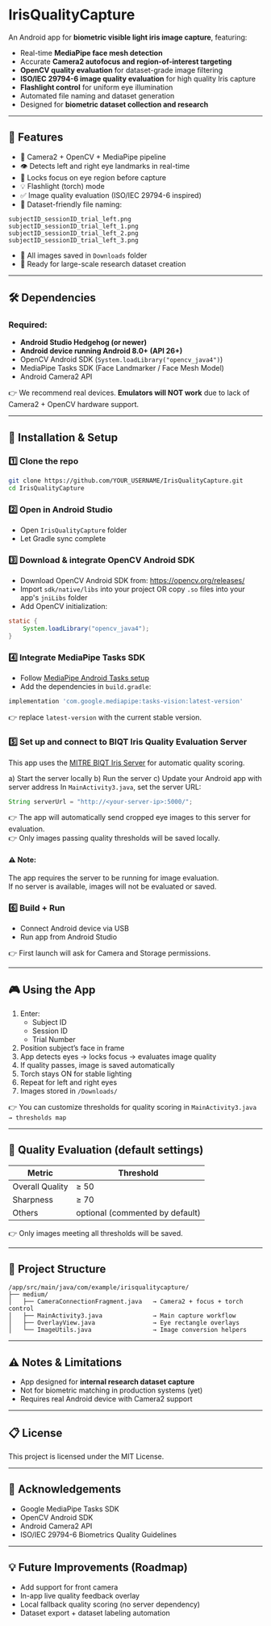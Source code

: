 # IrisQualityCapture

An Android app for **biometric visible light iris image capture**, featuring:
- Real-time **MediaPipe face mesh detection**
- Accurate **Camera2 autofocus and region-of-interest targeting**
- **OpenCV quality evaluation** for dataset-grade image filtering
- **ISO/IEC 29794-6 image quality evaluation** for high quality Iris capture
- **Flashlight control** for uniform eye illumination
- Automated file naming and dataset generation
- Designed for **biometric dataset collection and research**

---

## 📱 Features

- 📸 Camera2 + OpenCV + MediaPipe pipeline
- 👁️ Detects left and right eye landmarks in real-time
- 🎯 Locks focus on eye region before capture
- 💡 Flashlight (torch) mode
- ✅ Image quality evaluation (ISO/IEC 29794-6 inspired)
- 📝 Dataset-friendly file naming:
```
subjectID_sessionID_trial_left.png
subjectID_sessionID_trial_left_1.png
subjectID_sessionID_trial_left_2.png
subjectID_sessionID_trial_left_3.png
```
- 💾 All images saved in `Downloads` folder
- 🚀 Ready for large-scale research dataset creation

---

## 🛠️ Dependencies

### Required:
- **Android Studio Hedgehog (or newer)**
- **Android device running Android 8.0+ (API 26+)**
- OpenCV Android SDK (`System.loadLibrary("opencv_java4")`)
- MediaPipe Tasks SDK (Face Landmarker / Face Mesh Model)
- Android Camera2 API

👉 We recommend real devices. **Emulators will NOT work** due to lack of Camera2 + OpenCV hardware support.

---

## 🚀 Installation & Setup

### 1️⃣ Clone the repo
```bash
git clone https://github.com/YOUR_USERNAME/IrisQualityCapture.git
cd IrisQualityCapture
```

### 2️⃣ Open in Android Studio
- Open `IrisQualityCapture` folder
- Let Gradle sync complete

### 3️⃣ Download & integrate OpenCV Android SDK
- Download OpenCV Android SDK from: https://opencv.org/releases/
- Import `sdk/native/libs` into your project OR copy `.so` files into your app's `jniLibs` folder
- Add OpenCV initialization:  
```java
static {
    System.loadLibrary("opencv_java4");
}
```

### 4️⃣ Integrate MediaPipe Tasks SDK
- Follow [MediaPipe Android Tasks setup](https://developers.google.com/mediapipe/solutions/vision/face_landmarker/android)
- Add the dependencies in `build.gradle`:
```gradle
implementation 'com.google.mediapipe:tasks-vision:latest-version'
```
👉 replace `latest-version` with the current stable version.

### 5️⃣ Set up and connect to BIQT Iris Quality Evaluation Server

This app uses the [MITRE BIQT Iris Server](https://github.com/mitre/biqt-iris) for automatic quality scoring.

a) Start the server locally
b) Run the server
c) Update your Android app with server address
In `MainActivity3.java`, set the server URL:
```java
String serverUrl = "http://<your-server-ip>:5000/";
```
👉 The app will automatically send cropped eye images to this server for evaluation.  
👉 Only images passing quality thresholds will be saved locally.

#### ⚠️ Note:
The app requires the server to be running for image evaluation.  
If no server is available, images will not be evaluated or saved.

### 6️⃣ Build + Run
- Connect Android device via USB
- Run app from Android Studio

👉 First launch will ask for Camera and Storage permissions.

---

## 🎮 Using the App

1. Enter:
    - Subject ID
    - Session ID
    - Trial Number
2. Position subject’s face in frame
3. App detects eyes → locks focus → evaluates image quality
4. If quality passes, image is saved automatically
5. Torch stays ON for stable lighting
6. Repeat for left and right eyes
7. Images stored in `/Downloads/`

👉 You can customize thresholds for quality scoring in `MainActivity3.java → thresholds map`

---

## 🎯 Quality Evaluation (default settings)

| Metric | Threshold |
|-------|-----------|
| Overall Quality | ≥ 50 |
| Sharpness | ≥ 70 |
| Others | optional (commented by default) |

👉 Only images meeting all thresholds will be saved.

---

## 📝 Project Structure

```
/app/src/main/java/com/example/irisqualitycapture/
├── medium/
│   ├── CameraConnectionFragment.java   → Camera2 + focus + torch control
│   ├── MainActivity3.java              → Main capture workflow
│   ├── OverlayView.java                → Eye rectangle overlays
│   └── ImageUtils.java                 → Image conversion helpers
```

---

## ⚠️ Notes & Limitations

- App designed for **internal research dataset capture**
- Not for biometric matching in production systems (yet)
- Requires real Android device with Camera2 support

---

## 📋 License

This project is licensed under the MIT License.

---

## 🙏 Acknowledgements

- Google MediaPipe Tasks SDK
- OpenCV Android SDK
- Android Camera2 API
- ISO/IEC 29794-6 Biometrics Quality Guidelines

---

## 💡 Future Improvements (Roadmap)

- Add support for front camera
- In-app live quality feedback overlay
- Local fallback quality scoring (no server dependency)
- Dataset export + dataset labeling automation
